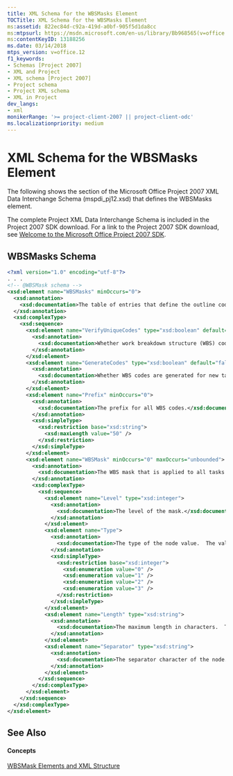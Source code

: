 ```yaml
---
title: XML Schema for the WBSMasks Element
TOCTitle: XML Schema for the WBSMasks Element
ms:assetid: 822ec84d-c92a-419d-a0bf-905f5d1da8cc
ms:mtpsurl: https://msdn.microsoft.com/en-us/library/Bb968565(v=office.12)
ms:contentKeyID: 13188256
ms.date: 03/14/2018
mtps_version: v=office.12
f1_keywords:
- Schemas [Project 2007]
- XML and Project
- XML schema [Project 2007]
- Project schema
- Project XML schema
- XML in Project
dev_langs:
- xml
monikerRange: '>= project-client-2007 || project-client-odc'
ms.localizationpriority: medium
---
```


# XML Schema for the WBSMasks Element




The following shows the section of the Microsoft Office Project 2007 XML Data Interchange Schema (mspdi\_pj12.xsd) that defines the WBSMasks element.

The complete Project XML Data Interchange Schema is included in the Project 2007 SDK download. For a link to the Project 2007 SDK download, see [Welcome to the Microsoft Office Project 2007 SDK](https://msdn.microsoft.com/en-us/library/ms512767).

## WBSMasks Schema

``` xml
<?xml version="1.0" encoding="utf-8"?>
. . .
<!-- @WBSMask schema -->
<xsd:element name="WBSMasks" minOccurs="0">
  <xsd:annotation>
    <xsd:documentation>The table of entries that define the outline code mask.</xsd:documentation>
  </xsd:annotation>
  <xsd:complexType>
    <xsd:sequence>
      <xsd:element name="VerifyUniqueCodes" type="xsd:boolean" default="false" minOccurs="0">
        <xsd:annotation>
          <xsd:documentation>Whether work breakdown structure (WBS) codes are unique for new tasks.</xsd:documentation>
        </xsd:annotation>
      </xsd:element>
      <xsd:element name="GenerateCodes" type="xsd:boolean" default="false" minOccurs="0">
        <xsd:annotation>
          <xsd:documentation>Whether WBS codes are generated for new tasks.</xsd:documentation>
        </xsd:annotation>
      </xsd:element>
      <xsd:element name="Prefix" minOccurs="0">
        <xsd:annotation>
          <xsd:documentation>The prefix for all WBS codes.</xsd:documentation>
        </xsd:annotation>
        <xsd:simpleType>
          <xsd:restriction base="xsd:string">
            <xsd:maxLength value="50" />
          </xsd:restriction>
        </xsd:simpleType>
      </xsd:element>
      <xsd:element name="WBSMask" minOccurs="0" maxOccurs="unbounded">
        <xsd:annotation>
          <xsd:documentation>The WBS mask that is applied to all tasks in the project.</xsd:documentation>
        </xsd:annotation>
        <xsd:complexType>
          <xsd:sequence>
            <xsd:element name="Level" type="xsd:integer">
              <xsd:annotation>
                <xsd:documentation>The level of the mask.</xsd:documentation>
              </xsd:annotation>
            </xsd:element>
            <xsd:element name="Type">
              <xsd:annotation>
                <xsd:documentation>The type of the node value.  The values are: 0=Numbers, 1=Uppercase Letters, 2=Lowercase Letters, 3=Characters.</xsd:documentation>
              </xsd:annotation>
              <xsd:simpleType>
                <xsd:restriction base="xsd:integer">
                  <xsd:enumeration value="0" />
                  <xsd:enumeration value="1" />
                  <xsd:enumeration value="2" />
                  <xsd:enumeration value="3" />
                </xsd:restriction>
              </xsd:simpleType>
            </xsd:element>
            <xsd:element name="Length" type="xsd:string">
              <xsd:annotation>
                <xsd:documentation>The maximum length in characters.  This element is omitted when length is "any".</xsd:documentation>
              </xsd:annotation>
            </xsd:element>
            <xsd:element name="Separator" type="xsd:string">
              <xsd:annotation>
                <xsd:documentation>The separator character of the node.</xsd:documentation>
              </xsd:annotation>
            </xsd:element>
          </xsd:sequence>
        </xsd:complexType>
      </xsd:element>
    </xsd:sequence>
  </xsd:complexType>
</xsd:element>
```

## See Also

#### Concepts

[WBSMask Elements and XML Structure](wbsmask-elements-and-xml-structure.md)

